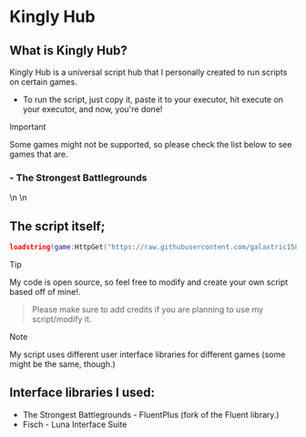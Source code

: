 
# Kingly Hub

## What is Kingly Hub?
Kingly Hub is a universal script hub that I personally created to run scripts on certain games. 

* To run the script, just copy it, paste it to your executor, hit execute on your executor, and now, you're done!
> [!IMPORTANT]
> Some games might not be supported, so please check the list below to see games that are.
>
### - The Strongest Battlegrounds

\n
\n

## The script itself;
```lua
loadstring(game:HttpGet("https://raw.githubusercontent.com/galaxtric158/Kingly-Hub/refs/heads/main/main.lua"))()
```

> [!TIP]
> My code is open source, so feel free to modify and create your own script based off of mine!.

> Please make sure to add credits if you are planning to use my script/modify it.


> [!NOTE]
> My script uses different user interface libraries for different games (some might be the same, though.)
## Interface libraries I used:
* The Strongest Battlegrounds - FluentPlus (fork of the Fluent library.)
* Fisch - Luna Interface Suite
